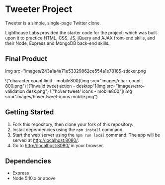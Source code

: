 # Tweeter Project

Tweeter is a simple, single-page Twitter clone.

Lighthouse Labs provided the starter code for the project: which was built upon it to practice HTML, CSS, JS, jQuery and AJAX front-end skills, and their Node, Express and MongoDB back-end skills.

## Final Product

img src="images/243a1a4a71e53329862ce554a1e78185-sticker.png

!["character count limit - mobile800](img src="images/char-count-800.png")
!["invalid tweet action - desktop"](img src="images/erro-validation desk.png")
!["hover tweet/ icons - mobile800"](img src="images/hover tweet-icons mobile.png")

## Getting Started

1. Fork this repository, then clone your fork of this repository.
2. Install dependencies using the `npm install` command.
3. Start the web server using the `npm run local` command. The app will be served at <http://localhost:8080/>.
4. Go to <http://localhost:8080/> in your browser.

## Dependencies

- Express
- Node 5.10.x or above

